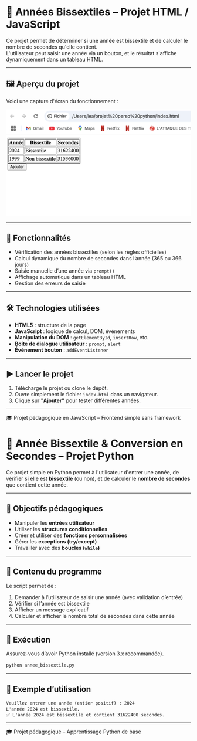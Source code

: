 
# 📆 Années Bissextiles – Projet HTML / JavaScript

Ce projet permet de déterminer si une année est bissextile et de calculer le nombre de secondes qu'elle contient.  
L'utilisateur peut saisir une année via un bouton, et le résultat s'affiche dynamiquement dans un tableau HTML.

---

## 🖼️ Aperçu du projet

Voici une capture d'écran du fonctionnement :

![Aperçu du projet](./projetjs/tableauanneejs.png)

---

## 🚀 Fonctionnalités

- Vérification des années bissextiles (selon les règles officielles)
- Calcul dynamique du nombre de secondes dans l’année (365 ou 366 jours)
- Saisie manuelle d’une année via `prompt()`
- Affichage automatique dans un tableau HTML
- Gestion des erreurs de saisie

---

## 🛠️ Technologies utilisées

- **HTML5** : structure de la page
- **JavaScript** : logique de calcul, DOM, événements
- **Manipulation du DOM** : `getElementById`, `insertRow`, etc.
- **Boîte de dialogue utilisateur** : `prompt`, `alert`
- **Événement bouton** : `addEventListener`

---

## ▶️ Lancer le projet

1. Télécharge le projet ou clone le dépôt.
2. Ouvre simplement le fichier `index.html` dans un navigateur.
3. Clique sur **"Ajouter"** pour tester différentes années.

---
🎓 Projet pédagogique en JavaScript – Frontend simple sans framework

# 📅 Année Bissextile & Conversion en Secondes – Projet Python

Ce projet simple en Python permet à l'utilisateur d'entrer une année, de vérifier si elle est **bissextile** (ou non), et de calculer le **nombre de secondes** que contient cette année.

---

## 🧠 Objectifs pédagogiques

- Manipuler les **entrées utilisateur**
- Utiliser les **structures conditionnelles**
- Créer et utiliser des **fonctions personnalisées**
- Gérer les **exceptions (try/except)**
- Travailler avec des **boucles (`while`)**

---

## 📂 Contenu du programme

Le script permet de :
1. Demander à l’utilisateur de saisir une année (avec validation d’entrée)
2. Vérifier si l’année est bissextile
3. Afficher un message explicatif
4. Calculer et afficher le nombre total de secondes dans cette année

---

## 🚀 Exécution

Assurez-vous d’avoir Python installé (version 3.x recommandée).

```bash
python annee_bissextile.py
```

---

## 📌 Exemple d’utilisation

```
Veuillez entrer une année (entier positif) : 2024
L'année 2024 est bissextile.
✅ L'année 2024 est bissextile et contient 31622400 secondes.
```

--- 
🎓 Projet pédagogique – Apprentissage Python de base
